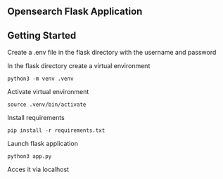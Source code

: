 ## Opensearch Flask Application

## Getting Started

Create a .env file in the flask directory with the username and password

In the flask directory create a virtual environment

```
python3 -m venv .venv
```

Activate virtual environment

```
source .venv/bin/activate
```

Install requirements

```
pip install -r requirements.txt
```

Launch flask application

```
python3 app.py
```

Acces it via localhost 